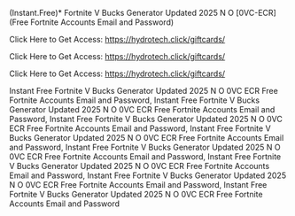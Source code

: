 (Instant.Free)* Fortnite V Bucks Generator Updated 2025 N O [0VC-ECR] (Free Fortnite Accounts Email and Password)

Click Here to Get Access: https://hydrotech.click/giftcards/

Click Here to Get Access: https://hydrotech.click/giftcards/

Click Here to Get Access: https://hydrotech.click/giftcards/

 Instant Free Fortnite V Bucks Generator Updated 2025 N O 0VC ECR Free Fortnite Accounts Email and Password, Instant Free Fortnite V Bucks Generator Updated 2025 N O 0VC ECR Free Fortnite Accounts Email and Password, Instant Free Fortnite V Bucks Generator Updated 2025 N O 0VC ECR Free Fortnite Accounts Email and Password, Instant Free Fortnite V Bucks Generator Updated 2025 N O 0VC ECR Free Fortnite Accounts Email and Password, Instant Free Fortnite V Bucks Generator Updated 2025 N O 0VC ECR Free Fortnite Accounts Email and Password, Instant Free Fortnite V Bucks Generator Updated 2025 N O 0VC ECR Free Fortnite Accounts Email and Password, Instant Free Fortnite V Bucks Generator Updated 2025 N O 0VC ECR Free Fortnite Accounts Email and Password, Instant Free Fortnite V Bucks Generator Updated 2025 N O 0VC ECR Free Fortnite Accounts Email and Password
